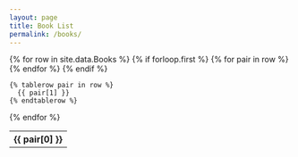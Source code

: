```yaml
---
layout: page
title: Book List
permalink: /books/
---
```


<table class="table table-condensed table-bordered">
  {% for row in site.data.Books %}
    {% if forloop.first %}
    <tr>
      {% for pair in row %}
        <th>{{ pair[0] }}</th>
      {% endfor %}
    </tr>
    {% endif %}

    {% tablerow pair in row %}
      {{ pair[1] }}
    {% endtablerow %}
  {% endfor %}
</table>